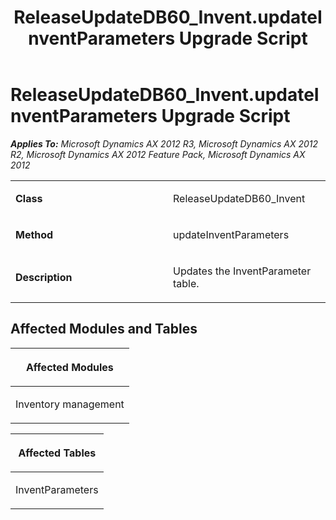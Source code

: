 ﻿---
title: ReleaseUpdateDB60_Invent.updateInventParameters Upgrade Script
TOCTitle: ReleaseUpdateDB60_Invent.updateInventParameters Upgrade Script
ms:assetid: ef98668e-e0cc-2a02-38df-35ea02b1cc72
ms:mtpsurl: https://msdn.microsoft.com/en-us/library/JJ720030(v=AX.60)
ms:contentKeyID: 49712081
ms.date: 05/18/2015
mtps_version: v=AX.60
---

# ReleaseUpdateDB60\_Invent.updateInventParameters Upgrade Script 


_**Applies To:** Microsoft Dynamics AX 2012 R3, Microsoft Dynamics AX 2012 R2, Microsoft Dynamics AX 2012 Feature Pack, Microsoft Dynamics AX 2012_

<table>
<colgroup>
<col style="width: 50%" />
<col style="width: 50%" />
</colgroup>
<tbody>
<tr class="odd">
<td><p><strong>Class</strong></p></td>
<td><p>ReleaseUpdateDB60_Invent</p></td>
</tr>
<tr class="even">
<td><p><strong>Method</strong></p></td>
<td><p>updateInventParameters</p></td>
</tr>
<tr class="odd">
<td><p><strong>Description</strong></p></td>
<td><p>Updates the InventParameter table.</p></td>
</tr>
</tbody>
</table>


## Affected Modules and Tables

<table>
<colgroup>
<col style="width: 100%" />
</colgroup>
<thead>
<tr class="header">
<th><p>Affected Modules</p></th>
</tr>
</thead>
<tbody>
<tr class="odd">
<td><p>Inventory management</p></td>
</tr>
</tbody>
</table>


<table>
<colgroup>
<col style="width: 100%" />
</colgroup>
<thead>
<tr class="header">
<th><p>Affected Tables</p></th>
</tr>
</thead>
<tbody>
<tr class="odd">
<td><p>InventParameters</p></td>
</tr>
</tbody>
</table>

  


